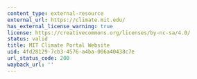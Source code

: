 ```yaml
---
content_type: external-resource
external_url: https://climate.mit.edu/
has_external_license_warning: true
license: https://creativecommons.org/licenses/by-nc-sa/4.0/
status: valid
title: MIT Climate Portal Website
uid: 4fd28129-7cb3-4576-a4ba-006a40438c7e
url_status_code: 200
wayback_url: ''
---
```

